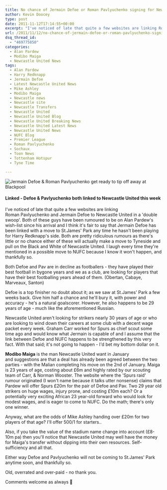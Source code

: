 ```yaml
---
title: No chance of Jermain Defoe or Roman Pavlyuchenko signing for Newcastle United
author: Kevin Doocey
type: post
date: 2011-11-12T17:14:55+00:00
excerpt: "I've noticed of late that quite a few websites are linking Roman Pavlyuchenko and Jermain Defoe to Newcastle United in a 'double swoop'. Both of these guys have been.."
url: /2011/11/12/no-chance-of-jermain-defoe-or-roman-pavlyuchenko-signing-for-newcastle-united/
dsq_thread_id:
  - "469775850"
categories:
  - Alan Pardew
  - Modibo Maiga
  - Newcastle United News
tags:
  - Alan Pardew
  - Harry Redknapp
  - Jermain Defoe
  - Latest Newcastle United News
  - Mike Ashley
  - Modibo Maiga
  - Newcastle news
  - Newcastle site
  - Newcastle Transfers
  - Newcastle United
  - Newcastle United Blog
  - Newcastle United Breaking News
  - Newcastle United Latest News
  - Newcastle United News
  - NUFC Blog
  - Premier League
  - Roman Pavlyuchenko
  - Sochaux
  - Toon News
  - Tottenham Hotspur
  - Tyne Time

---
```

![Jermain Defoe & Roman Pavlyuchenko get ready to tip off away at Blackpool](https://www.tynetime.com/wp-content/uploads/2011/11/Jermain-Defoe-Roman-Pavlyuchenko-Spurs.jpg "Jermain-Defoe-Roman-Pavlyuchenko-Spurs")

#### Linked - Defoe & Pavlyuchenko both linked to Newcastle United this week

I've noticed of late that quite a few websites are linking Roman Pavlyuchenko and Jermain Defoe to Newcastle United in a 'double swoop'. Both of these guys have been rumoured to be on Alan Pardew's wish-list since his arrival and I think it's fair to say that Jermain Defoe has been linked with a move to St.James' Park any time he hasn't been playing for Harry Redknapp's side. Both are pretty ridiculous  rumours as there's little or no chance either of these will actually make a move to Tyneside and pull on the Black and White of Newcastle United. I laugh every time they're mentioned in a possible move to NUFC because I know it won't happen, and thankfully so.

Both Defoe and Pav are in decline as footballers - they have played their best football in bygone years and we as a club, are looking for players that have their best footballing years ahead of them. (Obertan, Cabaye, Marveaux, Santon)

Defoe is a top finisher no doubt about it; as we saw at St.James' Park a few weeks back. Give him half a chance and he'll bury it, with power and accuracy - he's a natural goalscorer. However, he also happens to be 29 years of age - much like the aforementioned Russian.

Newcastle United aren't looking for strikers nearly 30 years of age or who are looking to wind down their careers at some club with a decent wage packet every week. Graham Carr worked for Spurs as chief scout some time ago and would know what Jermain is capable of and I assume that the link between Defoe and NUFC happens to be strengthened by this very fact. With that said; it's not going to happen - I'd bet my bottom dollar on it.

**Modibo Maiga** is the man Newcastle United want in January and suggestions are that a deal has already been agreed between the two parties - with the Malian completing his move on the 2nd of January. Maiga is 23 years of age, costing about £6m and highly rated by our scouting team of Carr, & Norman Wooster. The website where the 'Spurs raid' rumour originated (I won't name because it talks utter nonsense) claims that Pardew will offer Spurs £20m for the pair of Defoe and Pav. Two 29 year old strikers on huge wages, injury prone, and costing £10m each? Or a potentially very exciting African 23 year-old forward who would look for modest wages, and is eager to come to NUFC. Do the math; there's only one winner.

Anyway, what are the odds of Mike Ashley handing over £20m for two players of that age? I'll offer 500/1 for starters..

Also, if you take the value of the stadium name change into account (£8-10m pa) then you'll notice that Newcastle United may well have the money for Maiga's transfer without dipping into their own resources. Self-sufficiency and all that.

Either way Defoe and Pavlyuchenko will not be coming to St.James' Park anytime soon, and thankfully so.

Old, overrated and over-paid - no thank you.

Comments welcome as always 🙂
